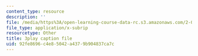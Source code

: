 ```yaml
---
content_type: resource
description: ''
file: /media/https%3A/open-learning-course-data-rc.s3.amazonaws.com/2-003sc-engineering-dynamics-fall-2011/92fe8696c4e85042a4379b904837ca7c_9_d8CQrCYUw.vtt
file_type: application/x-subrip
resourcetype: Other
title: 3play caption file
uid: 92fe8696-c4e8-5042-a437-9b904837ca7c
---
```

